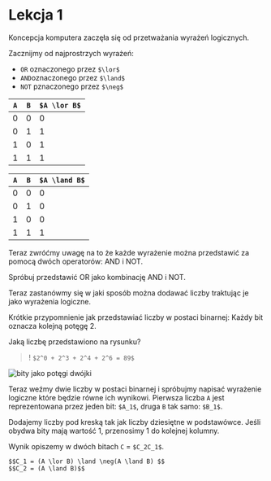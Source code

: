 <script type="text/javascript" src="http://cdn.mathjax.org/mathjax/latest/MathJax.js?config=default"></script>

# Lekcja 1

Koncepcja komputera zaczęła się od przetważania wyrażeń logicznych.

Zacznijmy od najprostrzych wyrażeń:

* `OR` oznaczonego przez `$\lor$`
* `AND`oznaczonego przez `$\land$`
* `NOT` pznaczonego przez `$\neg$`

| `A` | `B` | `$A \lor B$` |
|---|---|-------|
| 0 | 0 | 0     |
| 0 | 1 | 1     |
| 1 | 0 | 1     |
| 1 | 1 | 1     |

| `A` | `B` | `$A \land B$` |
|---|---|-------|
| 0 | 0 | 0     |
| 0 | 1 | 0     |
| 1 | 0 | 0     |
| 1 | 1 | 1     |

Teraz zwróćmy uwagę na to że każde wyrażenie można przedstawić za pomocą dwóch
operatorów: AND i NOT.

Spróbuj przedstawić OR jako kombinację AND i NOT.

Teraz zastanówmy się w jaki sposób można dodawać liczby traktując je jako wyrażenia
logiczne.

Krótkie przypomnienie jak przedstawiać liczby w postaci binarnej:
Każdy bit oznacza kolejną potęgę 2.

Jaką liczbę przedstawiono na rysunku?
> ! `$2^0 + 2^3 + 2^4 + 2^6 = 89$`

![bity jako potęgi dwójki](https://miro.medium.com/max/804/1*O5DcmmXADTdQCNgYYw7Qpw.png)

Teraz weźmy dwie liczby w postaci binarnej i spróbujmy napisać wyrażenie logiczne które
będzie równe ich wynikowi. Pierwsza liczba `A` jest reprezentowana przez jeden
bit: `$A_1$`, druga `B` tak samo: `$B_1$`.

Dodajemy liczby pod kreską tak jak liczby dziesiętne w podstawówce. Jeśli obydwa bity
mają wartość 1, przenosimy 1 do kolejnej kolumny.

Wynik opiszemy w dwóch bitach `C` = `$C_2C_1$`.

```
$$C_1 = (A \lor B) \land \neg(A \land B) $$
$$C_2 = (A \land B)$$
```




